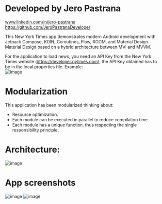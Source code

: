 # Developed by Jero Pastrana<br>
www.linkedin.com/in/jero-pastrana<br>
https://github.com/JeroPastranaDeveloper

This New York Times app demonstrates modern Android development with Jetpack Compose, KOIN, Coroutines, Flow, ROOM, and Material Design Material Design based on a hybrid architecture between MVI and MVVM.

For the application to load news, you need an API Key from the New York Times website (https://developer.nytimes.com), the API Key obtained has to be in the local.properties file.
Example:<br>
![image](https://github.com/user-attachments/assets/d7b3b1ab-b43e-4ce9-8fb8-93b40cd40632)

# Modularization
This application has been modularized thinking about:
- Resource optimization. 
- Each module can be executed in parallel to reduce compilation time.
- Each module has a unique function, thus respecting the single responsibility principle.

# Architecture:
![image](https://github.com/user-attachments/assets/48be2189-afb3-45d9-9985-9d1414cf57c0)

# App screenshots

![image](https://github.com/user-attachments/assets/44b5c5c4-668f-47aa-866f-914ebb79f7fa)  ![image](https://github.com/user-attachments/assets/89d4fd72-c596-4b49-a31d-e4e16125b5f8)

